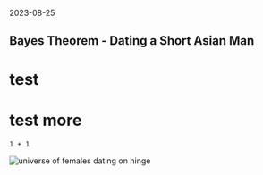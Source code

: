 2023-08-25

## Bayes Theorem - Dating a Short Asian Man

# test
# test more

```Python3
1 + 1 

```
![universe of females dating on hinge](/images/2023-08-25/0-universe.png)